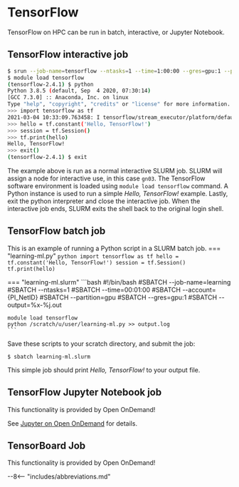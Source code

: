 # TensorFlow
TensorFlow on HPC can be run in batch, interactive, or Jupyter Notebook.

## TensorFlow interactive job
```bash
$ srun --job-name=tensorflow --ntasks=1 --time=1:00:00 --gres=gpu:1 --pty bash
$ module load tensorflow
(tensorflow-2.4.1) $ python
Python 3.8.5 (default, Sep  4 2020, 07:30:14)
[GCC 7.3.0] :: Anaconda, Inc. on linux
Type "help", "copyright", "credits" or "license" for more information.
>>> import tensorflow as tf
2021-03-04 10:33:09.763458: I tensorflow/stream_executor/platform/default/dso_loader.cc:49] Successfully opened dynamic library libcudart.so.11.0
>>> hello = tf.constant('Hello, TensorFlow!')
>>> session = tf.Session()
>>> tf.print(hello)
Hello, TensorFlow!
>>> exit()
(tensorflow-2.4.1) $ exit
```

The example above is run as a normal interactive SLURM job. SLURM will assign a node for interactive use, in this case `gn03`. The TensorFlow software environment is loaded using `module load tensorflow` command. A Python instance is used to run a simple *Hello, TensorFlow!* example. Lastly, exit the python interpreter and close the interactive job. When the interactive job ends, SLURM exits the shell back to the original login shell.

## TensorFlow batch job
This is an example of running a Python script in a SLURM batch job.
=== "learning-ml.py"
    ```python
    import tensorflow as tf
    hello = tf.constant('Hello, TensorFlow!')
    session = tf.Session()
    tf.print(hello)
    ```

=== "learning-ml.slurm"
    ```bash
    #!/bin/bash
    #SBATCH --job-name=learning
    #SBATCH --ntasks=1
    #SBATCH --time=00:01:00
    #SBATCH --account={PI_NetID}
    #SBATCH --partition=gpu
    #SBATCH --gres=gpu:1
    #SBATCH --output=%x-%j.out
    
    module load tensorflow                   
    python /scratch/u/user/learning-ml.py >> output.log  
    ```


Save these scripts to your scratch directory, and submit the job:
```
$ sbatch learning-ml.slurm
```

This simple job should print *Hello, TensorFlow!* to your output file.

## TensorFlow Jupyter Notebook job
This functionality is provided by Open OnDemand!

See [Jupyter on Open OnDemand](../user-guide/access/ondemand.md#jupyter-notebook-example) for details.

## TensorBoard Job
This functionality is provided by Open OnDemand!

--8<-- "includes/abbreviations.md"